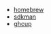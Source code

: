 - [homebrew](https://docs.brew.sh/Installation)
- [sdkman](https://sdkman.io/install)
- [ghcup](https://formulae.brew.sh/formula/ghcup)